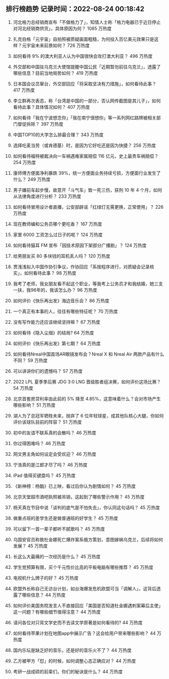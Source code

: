 
## 排行榜趋势 记录时间：2022-08-24 00:18:42
  
  1. 河北格力总经销商宣布「不做格力了」，知情人士称「格力电器已于近日停止对河北经销商供货」，具体原因为何？ 1085 万热度
    
  2. 扎克伯格「元宇宙」自拍照被质疑画面粗糙，为何投入百亿美元效果只是这样？元宇宙未来前景如何？ 726 万热度
    
  3. 如何看待 9% 的澳大利亚人认为中国很快会攻打澳大利亚？ 496 万热度
    
  4. 外交部和中国驻乌克兰大使馆提醒中国公民「近期暂勿前往乌克兰」，透露了哪些信息？目前当地局势如何？ 419 万热度
    
  5. 日本国会议员窜台，外交部回应「将采取坚决有力措施」，如何看待此事？ 417 万热度
    
  6. 李立群再次表态，称「台湾是中国的一部分，否认网传截图是其儿子」，如何看待此事？具体情况如何？ 407 万热度
    
  7. 如何看待「我在宁波想念你」「我在南宁很想你」等一系列网红路牌被相关部门督促拆除？ 397 万热度
    
  8. 中国TOP10的大学怎么排最合理？ 343 万热度
    
  9. 选择吃麦当劳（或肯德基）时，是因为它好吃还是因为快捷？ 256 万热度
    
  10. 如何看待福特被裁决向一车祸遇难家属赔偿 116 亿元，史上最贵车祸赔偿？ 254 万热度
    
  11. 康师傅方便面净利暴跌 39%，统一方便面业务持续亏损，方便面行业发生了什么？ 249 万热度
    
  12. 男子嫌前车起步慢，故意开「斗气车」致一死三伤，获刑 10 年 4 个月，如何从法律角度进行分析？ 233 万热度
    
  13. 如何看待冒用设计者直播，公安部辟谣「红绿灯无需更换，正常使用」？ 226 万热度
    
  14. 现在教师编和公务员哪个更吃香？ 167 万热度
    
  15. 家里 6000 工资怎么过日子的呢？ 124 万热度
    
  16. 如何看待猫耳 FM 宣布「因技术原因下架部分广播剧」？ 124 万热度
    
  17. 给男朋友买 80 多块钱的耳机丢人吗？ 120 万热度
    
  18. 贾浅浅拟入中国作协引争议，作协回应「系按程序进行，对质疑会记录核实」，如何看待此事？ 98 万热度
    
  19. 我考了老师，我女朋友看不起这个职业，等我考上公务员才和我结婚，她三支一扶，我96年的，我该怎么办？ 96 万热度
    
  20. 如何评价《快乐再出发》海边音乐会？ 86 万热度
    
  21. 一个真正有本事的人，往往有哪些特征呢？ 70 万热度
    
  22. 没有写作能力还应该继续坚持嘛？ 67 万热度
    
  23. 如何看待《隐入尘烟》的结局? 64 万热度
    
  24. 如何评价《快乐再出发》第七期？ 64 万热度
    
  25. 如何看待Nreal中国首场AR眼镜发布会？Nreal X 和 Nreal Air 两款产品有什么不同？ 59 万热度
    
  26. 可以讲讲你们的遗憾吗？ 57 万热度
    
  27. 2022 LPL 夏季季后赛 JDG 3:0 LNG 晋级胜者组决赛，如何评价这场比赛？ 54 万热度
    
  28. 北京首套房贷利率由此前的 5% 降至 4.85%，这意味着什么？会对市场产生哪些影响？ 51 万热度
    
  29. 湖人为了总冠军牺牲未来，抛弃了 6 位年轻球星，成其他队核心大腿，你如何评价该球队目前的阵容？ 51 万热度
    
  30. 初中的友谊不联系真的会散吗？ 46 万热度
    
  31. 你过得困难吗？ 46 万热度
    
  32. 网文男主角如何设定会受欢迎？ 46 万热度
    
  33. 宁浩真的是江郎才尽了吗？ 46 万热度
    
  34. iPad 值得买键盘吗？ 45 万热度
    
  35. 《新神榜：杨戬》已上映，看过后你认为剧情如何？ 45 万热度
    
  36. 北京天堂超市酒吧执照被吊销，这起到了哪些警示作用？ 45 万热度
    
  37. 杨天真在节目中说「谈判的底气是不怕失去」，你认同这句话吗？ 45 万热度
    
  38. 做重点班的差学生还是做普通班的好学生？ 45 万热度
    
  39. 可以留下一首一辈子都听不腻歌吗？ 45 万热度
    
  40. 乌国安官员称致杜金娜死亡爆炸案系俄方策划，意图嫁祸乌克兰，后续将如何发展？ 45 万热度
    
  41. 长这么大最痛的一次经历是什么？ 45 万热度
    
  42. 学生党预算有限，买个千元性价比高的平板电脑有哪些推荐？ 45 万热度
    
  43. 电视机什么牌子的好？ 45 万热度
    
  44. 欧盟外长称自己无访台计划，如台海爆发危机欧盟可当「调解人」，这背后透露了哪些信息？ 44 万热度
    
  45. 如何评价美国务院发言人不直接回应「美国是否知道杜金娜遇刺案幕后主使」这一问题？有哪些细节值得注意？ 44 万热度
    
  46. 请问各位对只背文学史而不去读文学原著是如何看待的? 44 万热度
    
  47. 如何看待苹果计划在地图app中展示广告？这会给用户带来哪些影响？ 44 万热度
    
  48. 国内乐坛是缺乏好的音乐，还是好的音乐火不了？ 44 万热度
    
  49. 乙方被甲方「怼」的时候，如何调整心态正确应对？ 44 万热度
    
  50. 考研一战成硕的前辈们，你们的秘诀是什么？ 44 万热度
    